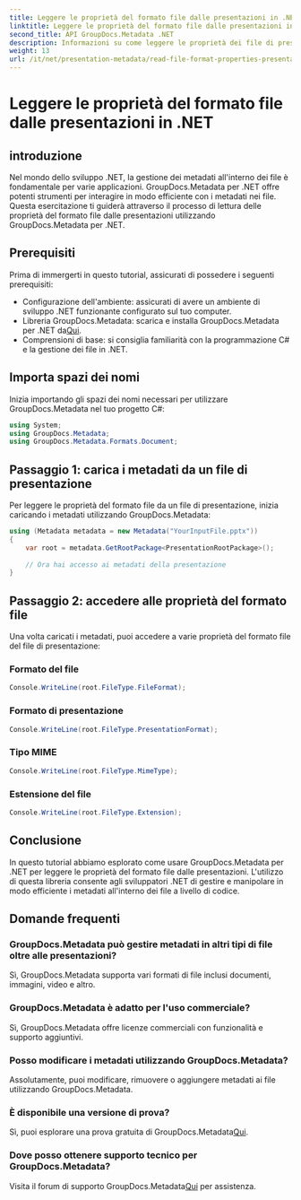 ```yaml
---
title: Leggere le proprietà del formato file dalle presentazioni in .NET
linktitle: Leggere le proprietà del formato file dalle presentazioni in .NET
second_title: API GroupDocs.Metadata .NET
description: Informazioni su come leggere le proprietà dei file di presentazione in .NET utilizzando GroupDocs.Metadata. Accedi ai dettagli del formato file in modo programmatico.
weight: 13
url: /it/net/presentation-metadata/read-file-format-properties-presentations/
---
```


# Leggere le proprietà del formato file dalle presentazioni in .NET

## introduzione
Nel mondo dello sviluppo .NET, la gestione dei metadati all'interno dei file è fondamentale per varie applicazioni. GroupDocs.Metadata per .NET offre potenti strumenti per interagire in modo efficiente con i metadati nei file. Questa esercitazione ti guiderà attraverso il processo di lettura delle proprietà del formato file dalle presentazioni utilizzando GroupDocs.Metadata per .NET.
## Prerequisiti
Prima di immergerti in questo tutorial, assicurati di possedere i seguenti prerequisiti:
- Configurazione dell'ambiente: assicurati di avere un ambiente di sviluppo .NET funzionante configurato sul tuo computer.
-  Libreria GroupDocs.Metadata: scarica e installa GroupDocs.Metadata per .NET da[Qui](https://releases.groupdocs.com/metadata/net/).
- Comprensioni di base: si consiglia familiarità con la programmazione C# e la gestione dei file in .NET.

## Importa spazi dei nomi
Inizia importando gli spazi dei nomi necessari per utilizzare GroupDocs.Metadata nel tuo progetto C#:
```csharp
using System;
using GroupDocs.Metadata;
using GroupDocs.Metadata.Formats.Document;
```
## Passaggio 1: carica i metadati da un file di presentazione
Per leggere le proprietà del formato file da un file di presentazione, inizia caricando i metadati utilizzando GroupDocs.Metadata:
```csharp
using (Metadata metadata = new Metadata("YourInputFile.pptx"))
{
    var root = metadata.GetRootPackage<PresentationRootPackage>();
    
    // Ora hai accesso ai metadati della presentazione
}
```
## Passaggio 2: accedere alle proprietà del formato file
Una volta caricati i metadati, puoi accedere a varie proprietà del formato file del file di presentazione:
### Formato del file
```csharp
Console.WriteLine(root.FileType.FileFormat);
```
### Formato di presentazione
```csharp
Console.WriteLine(root.FileType.PresentationFormat);
```
### Tipo MIME
```csharp
Console.WriteLine(root.FileType.MimeType);
```
### Estensione del file
```csharp
Console.WriteLine(root.FileType.Extension);
```

## Conclusione
In questo tutorial abbiamo esplorato come usare GroupDocs.Metadata per .NET per leggere le proprietà del formato file dalle presentazioni. L'utilizzo di questa libreria consente agli sviluppatori .NET di gestire e manipolare in modo efficiente i metadati all'interno dei file a livello di codice.

## Domande frequenti
### GroupDocs.Metadata può gestire metadati in altri tipi di file oltre alle presentazioni?
Sì, GroupDocs.Metadata supporta vari formati di file inclusi documenti, immagini, video e altro.
### GroupDocs.Metadata è adatto per l'uso commerciale?
Sì, GroupDocs.Metadata offre licenze commerciali con funzionalità e supporto aggiuntivi.
### Posso modificare i metadati utilizzando GroupDocs.Metadata?
Assolutamente, puoi modificare, rimuovere o aggiungere metadati ai file utilizzando GroupDocs.Metadata.
### È disponibile una versione di prova?
 Sì, puoi esplorare una prova gratuita di GroupDocs.Metadata[Qui](https://releases.groupdocs.com/).
### Dove posso ottenere supporto tecnico per GroupDocs.Metadata?
 Visita il forum di supporto GroupDocs.Metadata[Qui](https://forum.groupdocs.com/c/metadata/14) per assistenza.